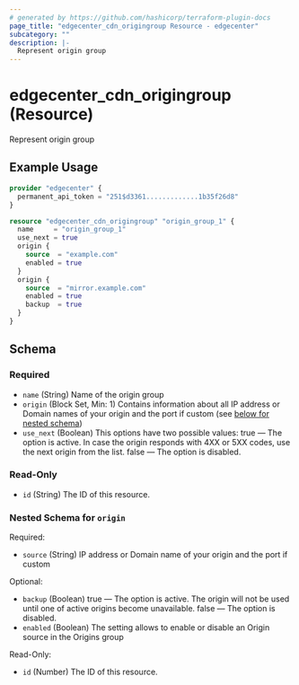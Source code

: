 ```yaml
---
# generated by https://github.com/hashicorp/terraform-plugin-docs
page_title: "edgecenter_cdn_origingroup Resource - edgecenter"
subcategory: ""
description: |-
  Represent origin group
---
```


# edgecenter_cdn_origingroup (Resource)

Represent origin group

## Example Usage

```terraform
provider "edgecenter" {
  permanent_api_token = "251$d3361.............1b35f26d8"
}

resource "edgecenter_cdn_origingroup" "origin_group_1" {
  name     = "origin_group_1"
  use_next = true
  origin {
    source  = "example.com"
    enabled = true
  }
  origin {
    source  = "mirror.example.com"
    enabled = true
    backup  = true
  }
}
```

<!-- schema generated by tfplugindocs -->
## Schema

### Required

- `name` (String) Name of the origin group
- `origin` (Block Set, Min: 1) Contains information about all IP address or Domain names of your origin and the port if custom (see [below for nested schema](#nestedblock--origin))
- `use_next` (Boolean) This options have two possible values: true — The option is active. In case the origin responds with 4XX or 5XX codes, use the next origin from the list. false — The option is disabled.

### Read-Only

- `id` (String) The ID of this resource.

<a id="nestedblock--origin"></a>
### Nested Schema for `origin`

Required:

- `source` (String) IP address or Domain name of your origin and the port if custom

Optional:

- `backup` (Boolean) true — The option is active. The origin will not be used until one of active origins become unavailable. false — The option is disabled.
- `enabled` (Boolean) The setting allows to enable or disable an Origin source in the Origins group

Read-Only:

- `id` (Number) The ID of this resource.
